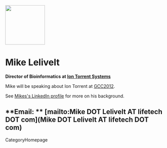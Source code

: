 
<div class='right'><a href='http://lifetech.com'><img src="/src/MikeLelivelt/pic.png" alt="" width="125" /></a></div>

# Mike Lelivelt

**Director of Bioinformatics at [Ion Torrent Systems](http://lifetech.com)**

Mike will be speaking about Ion Torrent at [GCC2012](/src/Events/GCC2012/index.md).

See [Mikes's LinkedIn profile](http://www.linkedin.com/in/lelivelt) for more on his background.

**Email: ** [mailto:Mike DOT Lelivelt AT lifetech DOT com](Mike DOT Lelivelt AT lifetech DOT com)
----
CategoryHomepage
